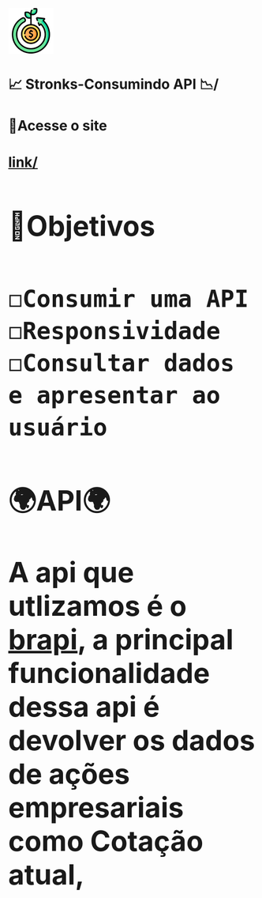 <img src="./src/components/header/img/logo.png">

<h1>📈 Stronks-Consumindo API 📉/<h1>

<h1>📎Acesse o site<h1>
<a href="/"> link/<a>

<h1>📌Objetivos<h1>

    ◻Consumir uma API
    ◻Responsividade
    ◻Consultar dados e apresentar ao usuário
    


<h1>
    🌍API🌍
    <p>A api que utlizamos é o <a href="https://brapi.dev/">brapi</a>, a principal funcionalidade dessa api é devolver os dados de ações empresariais como <strong color = "green">Cotação atual,<strong>   <p>
<h1>
